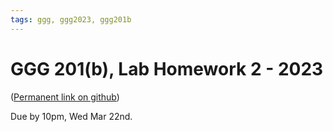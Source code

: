 ```yaml
---
tags: ggg, ggg2023, ggg201b
---
```

# GGG 201(b), Lab Homework 2 - 2023



([Permanent link on github](https://github.com/ngs-docs/2023-ggg-201b-lab/blob/main/hw-2.md))

Due by 10pm, Wed Mar 22nd.

